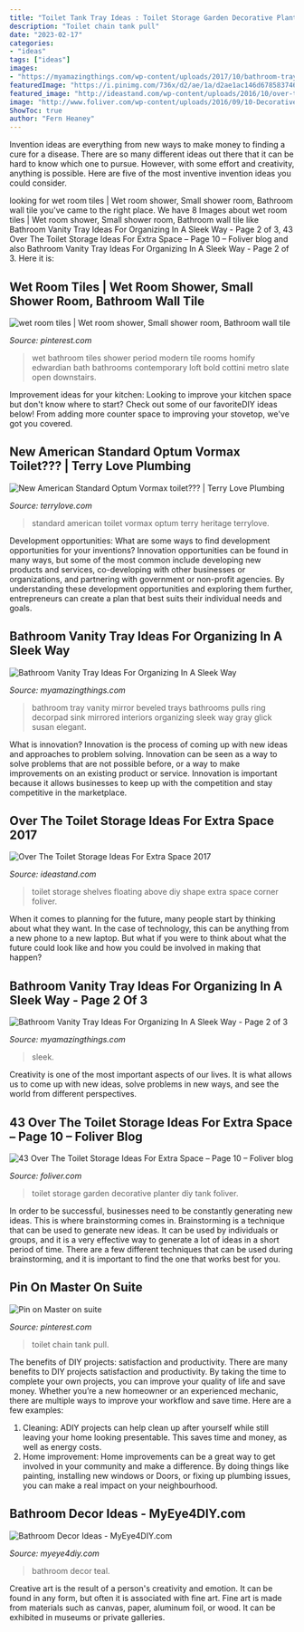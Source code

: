 ```yaml
---
title: "Toilet Tank Tray Ideas : Toilet Storage Garden Decorative Planter Diy Tank Foliver"
description: "Toilet chain tank pull"
date: "2023-02-17"
categories:
- "ideas"
tags: ["ideas"]
images:
- "https://myamazingthings.com/wp-content/uploads/2017/10/bathroom-tray-6-.jpg"
featuredImage: "https://i.pinimg.com/736x/d2/ae/1a/d2ae1ac146d678583746492fec568d5b--room-tiles-wet-rooms.jpg"
featured_image: "http://ideastand.com/wp-content/uploads/2016/10/over-the-toilet-storage/17-over-the-toilet-storage-ideas.jpg"
image: "http://www.foliver.com/wp-content/uploads/2016/09/10-Decorative-Garden-Planter-and-Storage-Over-The-Toilet.jpg"
ShowToc: true
author: "Fern Heaney"
---
```



Invention ideas are everything from new ways to make money to finding a cure for a disease. There are so many different ideas out there that it can be hard to know which one to pursue. However, with some effort and creativity, anything is possible. Here are five of the most inventive invention ideas you could consider.

	

		
looking for wet room tiles | Wet room shower, Small shower room, Bathroom wall tile you've came to the right place. We have 8 Images about wet room tiles | Wet room shower, Small shower room, Bathroom wall tile like Bathroom Vanity Tray Ideas For Organizing In A Sleek Way - Page 2 of 3, 43 Over The Toilet Storage Ideas For Extra Space – Page 10 – Foliver blog and also Bathroom Vanity Tray Ideas For Organizing In A Sleek Way - Page 2 of 3. Here it is:
		
    
## Wet Room Tiles | Wet Room Shower, Small Shower Room, Bathroom Wall Tile

<img loading=lazy src="https://i.pinimg.com/736x/d2/ae/1a/d2ae1ac146d678583746492fec568d5b--room-tiles-wet-rooms.jpg" onerror="this.onerror=null;this.src='https://tse4.mm.bing.net/th?id=OIP.lnrQAPK9D850PJv5lC6liwHaMP&amp;pid=15.1';" alt="wet room tiles | Wet room shower, Small shower room, Bathroom wall tile">

_Source: pinterest.com_

>wet bathroom tiles shower period modern tile rooms homify edwardian bath bathrooms contemporary loft bold cottini metro slate open downstairs. 

	

Improvement ideas for your kitchen:
Looking to improve your kitchen space but don't know where to start? Check out some of our favoriteDIY ideas below! From adding more counter space to improving your stovetop, we've got you covered.

    
## New American Standard Optum Vormax Toilet??? | Terry Love Plumbing

<img loading=lazy src="https://terrylove.com/images/as/heritage-05.jpg" onerror="this.onerror=null;this.src='https://tse3.mm.bing.net/th?id=OIP.Yaz7LIwTQOd30NSgnLB26AHaEK&amp;pid=15.1';" alt="New American Standard Optum Vormax toilet??? | Terry Love Plumbing">

_Source: terrylove.com_

>standard american toilet vormax optum terry heritage terrylove. 

	

Development opportunities: What are some ways to find development opportunities for your inventions?
Innovation opportunities can be found in many ways, but some of the most common include developing new products and services, co-developing with other businesses or organizations, and partnering with government or non-profit agencies. By understanding these development opportunities and exploring them further, entrepreneurs can create a plan that best suits their individual needs and goals.

    
## Bathroom Vanity Tray Ideas For Organizing In A Sleek Way

<img loading=lazy src="https://myamazingthings.com/wp-content/uploads/2017/10/bathroom-tray-1-.jpg" onerror="this.onerror=null;this.src='https://tse3.mm.bing.net/th?id=OIP.joJfKIdOiFxg2sN0qfCb0AHaJb&amp;pid=15.1';" alt="Bathroom Vanity Tray Ideas For Organizing In A Sleek Way">

_Source: myamazingthings.com_

>bathroom tray vanity mirror beveled trays bathrooms pulls ring decorpad sink mirrored interiors organizing sleek way gray glick susan elegant. 

	

What is innovation?
Innovation is the process of coming up with new ideas and approaches to problem solving. Innovation can be seen as a way to solve problems that are not possible before, or a way to make improvements on an existing product or service. Innovation is important because it allows businesses to keep up with the competition and stay competitive in the marketplace.

    
## Over The Toilet Storage Ideas For Extra Space 2017

<img loading=lazy src="http://ideastand.com/wp-content/uploads/2016/10/over-the-toilet-storage/17-over-the-toilet-storage-ideas.jpg" onerror="this.onerror=null;this.src='https://tse3.mm.bing.net/th?id=OIP.jA6-DuCgfyncVuPVv7mF0wHaLI&amp;pid=15.1';" alt="Over The Toilet Storage Ideas For Extra Space 2017">

_Source: ideastand.com_

>toilet storage shelves floating above diy shape extra space corner foliver. 

	

When it comes to planning for the future, many people start by thinking about what they want. In the case of technology, this can be anything from a new phone to a new laptop. But what if you were to think about what the future could look like and how you could be involved in making that happen?

    
## Bathroom Vanity Tray Ideas For Organizing In A Sleek Way - Page 2 Of 3

<img loading=lazy src="https://myamazingthings.com/wp-content/uploads/2017/10/bathroom-tray-6-.jpg" onerror="this.onerror=null;this.src='https://tse1.mm.bing.net/th?id=OIP.fWR6MLWwOmrjD4BwD79nOQHaLH&amp;pid=15.1';" alt="Bathroom Vanity Tray Ideas For Organizing In A Sleek Way - Page 2 of 3">

_Source: myamazingthings.com_

>sleek. 

	

Creativity is one of the most important aspects of our lives. It is what allows us to come up with new ideas, solve problems in new ways, and see the world from different perspectives.

    
## 43 Over The Toilet Storage Ideas For Extra Space – Page 10 – Foliver Blog

<img loading=lazy src="http://www.foliver.com/wp-content/uploads/2016/09/10-Decorative-Garden-Planter-and-Storage-Over-The-Toilet.jpg" onerror="this.onerror=null;this.src='https://tse4.mm.bing.net/th?id=OIP.O4yO1RGIfKgwGnCat4P7LAHaJ6&amp;pid=15.1';" alt="43 Over The Toilet Storage Ideas For Extra Space – Page 10 – Foliver blog">

_Source: foliver.com_

>toilet storage garden decorative planter diy tank foliver. 

	

In order to be successful, businesses need to be constantly generating new ideas. This is where brainstorming comes in. Brainstorming is a technique that can be used to generate new ideas. It can be used by individuals or groups, and it is a very effective way to generate a lot of ideas in a short period of time. There are a few different techniques that can be used during brainstorming, and it is important to find the one that works best for you.

    
## Pin On Master On Suite

<img loading=lazy src="https://i.pinimg.com/736x/f3/71/e3/f371e3e9894e1cb1831e9e9688a7acf4--primitive-bathrooms-fixer-upper.jpg" onerror="this.onerror=null;this.src='https://tse2.mm.bing.net/th?id=OIP.nVi1MbgRkAFbTehGTj2opAAAAA&amp;pid=15.1';" alt="Pin on Master on suite">

_Source: pinterest.com_

>toilet chain tank pull. 

	

The benefits of DIY projects: satisfaction and productivity.
There are many benefits to DIY projects satisfaction and productivity. By taking the time to complete your own projects, you can improve your quality of life and save money. Whether you’re a new homeowner or an experienced mechanic, there are multiple ways to improve your workflow and save time. Here are a few examples: 
1. Cleaning: ADIY projects can help clean up after yourself while still leaving your home looking presentable. This saves time and money, as well as energy costs. 
2. Home improvement: Home improvements can be a great way to get involved in your community and make a difference. By doing things like painting, installing new windows or Doors, or fixing up plumbing issues, you can make a real impact on your neighbourhood. 

    
## Bathroom Decor Ideas - MyEye4DIY.com

<img loading=lazy src="http://myeye4diy.com/wp-content/uploads/2016/01/IMG_0244.jpg" onerror="this.onerror=null;this.src='https://tse4.mm.bing.net/th?id=OIP.riBRFyH_rZs528OZ7M4WhwHaHa&amp;pid=15.1';" alt="Bathroom Decor Ideas - MyEye4DIY.com">

_Source: myeye4diy.com_

>bathroom decor teal. 

	

Creative art is the result of a person's creativity and emotion. It can be found in any form, but often it is associated with fine art. Fine art is made from materials such as canvas, paper, aluminum foil, or wood. It can be exhibited in museums or private galleries.

